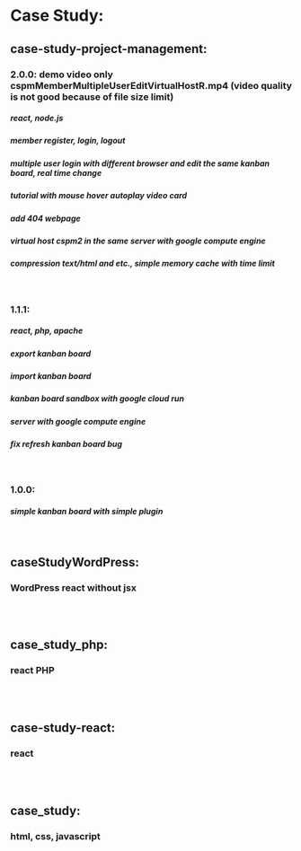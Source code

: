 <h1>Case Study:</h1>
<h2>case-study-project-management:</h2>
<h3>2.0.0: demo video only cspmMemberMultipleUserEditVirtualHostR.mp4 (video quality is not good because of file size limit)</h3>
<h5>react, node.js</h5>
<h5>member register, login, logout</h5>
<h5>multiple user login with different browser and edit the same kanban board, real time change</h5>
<h5>tutorial with mouse hover autoplay video card</h5>
<h5>add 404 webpage</h5>
<h5>virtual host cspm2 in the same server with google compute engine</h5>
<h5>compression text/html and etc., simple memory cache with time limit</h5>
<br>
<h3>1.1.1: </h3>
<h5>react, php, apache</h5>
<h5>export kanban board</h5>
<h5>import kanban board</h5>
<h5>kanban board sandbox with google cloud run</h5>
<h5>server with google compute engine</h5>
<h5>fix refresh kanban board bug</h5>
<br>
<h3>1.0.0: </h3>
<h5>simple kanban board with simple plugin</h5>
<br>
<h2>caseStudyWordPress:</h2>
<h3>WordPress react without jsx</h3><br>
<br>
<h2>case_study_php:</h2>
<h3>react PHP</h3><br>
<br>
<h2>case-study-react:</h2>
<h3>react</h3><br>
<br>
<h2>case_study:</h2>
<h3>html, css, javascript</h3><br>




